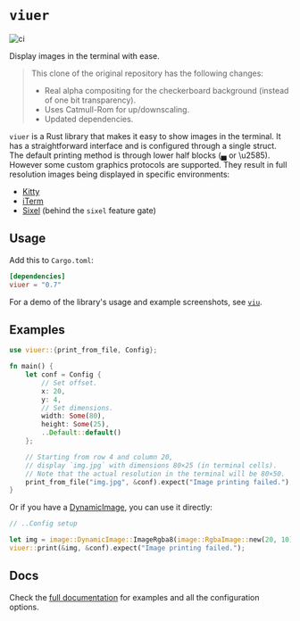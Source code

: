 # `viuer`

![ci](https://github.com/atanunq/viuer/workflows/ci/badge.svg)

Display images in the terminal with ease.

> This clone of the original repository has the following changes:
>
> - Real alpha compositing for the checkerboard background (instead of one bit
>   transparency).
> - Uses Catmull-Rom for up/downscaling.
> - Updated dependencies.

`viuer` is a Rust library that makes it easy to show images in the terminal.
It has a straightforward interface and is configured through a single struct.
The default printing method is through lower half blocks (▄ or \u2585).
However some custom graphics protocols are supported. They result in full
resolution images being displayed in specific environments:

- [Kitty](https://sw.kovidgoyal.net/kitty/graphics-protocol.html)
- [iTerm](https://iterm2.com/documentation-images.html)
- [Sixel](https://github.com/saitoha/libsixel) (behind the `sixel`
  feature gate)

## Usage

Add this to `Cargo.toml`:

```toml
[dependencies]
viuer = "0.7"
```

For a demo of the library's usage and example screenshots, see
[`viu`](https://github.com/atanunq/viu).

## Examples

```rust
use viuer::{print_from_file, Config};

fn main() {
    let conf = Config {
        // Set offset.
        x: 20,
        y: 4,
        // Set dimensions.
        width: Some(80),
        height: Some(25),
        ..Default::default()
    };

    // Starting from row 4 and column 20,
    // display `img.jpg` with dimensions 80×25 (in terminal cells).
    // Note that the actual resolution in the terminal will be 80×50.
    print_from_file("img.jpg", &conf).expect("Image printing failed.");
}
```

Or if you have a [DynamicImage](https://docs.rs/image/*/image/enum.DynamicImage.html),
you can use it directly:

```rust
// ..Config setup

let img = image::DynamicImage::ImageRgba8(image::RgbaImage::new(20, 10));
viuer::print(&img, &conf).expect("Image printing failed.");
```

## Docs

Check the [full documentation](https://docs.rs/crate/viuer) for examples and all
the configuration options.
